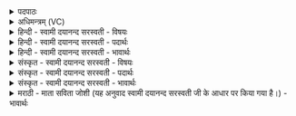 <details><summary>पदपाठः</summary>

अ॒ग्निम्। अ॒द्य। होता॑रम्। अ॒वृणी॒त॒। अ॒यम्। यज॑मानः। पच॑न्। पक्तीः॑। पच॑न्। पु॒रो॒डाशा॑न्। ब॒ध्नन्। अ॒श्विभ्या॒मित्य॒श्विऽभ्या॑म्। छाग॑म्। सर॑स्वत्यै। मे॒षम्। इन्द्रा॑य। ऋ॒ष॒भम्। सु॒न्वन्। अ॒श्विभ्या॒मित्य॒श्विऽभ्या॑म्। सर॑स्वत्यै। इन्द्रा॑य। सु॒त्राम्ण॒ इति सु॒ऽत्राम्णे॑। सु॒रा॒सो॒मानिति॑ सुराऽसो॒मान्। ५९।
</details>

<details><summary>अधिमन्त्रम् (VC)</summary>

- अग्न्यादयो देवताः
- स्वस्त्यात्रेय ऋषिः
- अष्टिः
- मध्यमः
</details>

<details><summary>हिन्दी - स्वामी दयानन्द सरस्वती - विषयः</summary>

फिर उसी विषय को अगले मन्त्र में कहा है ॥
</details>

<details><summary>हिन्दी - स्वामी दयानन्द सरस्वती - पदार्थः</summary>

पदार्थान्वयभाषाः -  हे मनुष्यो ! जैसे (अयम्) यह (पक्तीः) पचाने के प्रकारों को (पचन्) पचाता अर्थात् सिद्ध करता और (पुरोडाशान्) यज्ञ आदि कर्म में प्रसिद्ध पाकों को (पचन्) पचाता हुआ (यजमानः) यज्ञ करने हारा (होतारम्) सुखों के देनेवाले (अग्निम्) आग को (अवृणीत) स्वीकार वा जैसे (अश्विभ्याम्) प्राण और अपान के लिए (छागम्) छेरी (सरस्वत्यै) विशेष ज्ञानयुक्त वाणी के लिए (मेषम्) भेड़ और (इन्द्राय) परम ऐश्वर्य के लिए (ऋषभम्) बैल को (बध्नन्) बाँधते हुए वा (अश्विभ्याम्) प्राण, अपान (सरस्वत्यै) विशेष ज्ञानयुक्त वाणी और (सुत्राम्णे) भलीभाँति रक्षा करने हारे (इन्द्राय) राजा के लिए (सुरासोमान्) उत्तम रसयुक्त पदार्थों का (सुन्वन्) सार निकालते हैं, वैसे तुम (अद्य) आज करो ॥५९ ॥
</details>

<details><summary>हिन्दी - स्वामी दयानन्द सरस्वती - भावार्थः</summary>

भावार्थभाषाः -  इस मन्त्र में वाचकलुप्तोपमालङ्कार है। हे मनुष्यो ! जैसे पदार्थों को मिलाने हारे वैद्य अपान के लिए छेरी का दूध, वाणी बढ़ने के लिए भेड़ का दूध, ऐश्वर्य के बढ़ने के लिए बैल, रोग निवारण के लिए औषधियों के रसों को इकट्ठा और अच्छे संस्कार किये हुए अन्नों का भोजन कर उससे बलवान् होकर दुष्ट शत्रुओं को बाँधते हैं, वैसे वे परम ऐश्वर्य को प्राप्त होते हैं ॥५९ ॥
</details>

<details><summary>संस्कृत - स्वामी दयानन्द सरस्वती - विषयः</summary>

पुनस्तमेव विषयमाह ॥
</details>

<details><summary>संस्कृत - स्वामी दयानन्द सरस्वती - पदार्थः</summary>

पदार्थान्वयभाषाः -  हे मनुष्याः ! यथाऽयं पक्तीः पचन् पुरोडाशान् पचन् यजमानो होतरमग्निमवृणीत यथाऽश्विभ्यां छागं सरस्वत्यै मेषमिन्द्रायर्षभं बध्नन्नश्विभ्यां सरस्वत्यै सुत्राम्ण इन्द्राय सुरासोमानसुन्वँस्तथा यूयमद्य कुरुत ॥५९ ॥
</details>

<details><summary>संस्कृत - स्वामी दयानन्द सरस्वती - भावार्थः</summary>

भावार्थभाषाः -  अत्र वाचकलुप्तोपमालङ्कारः। हे मनुष्याः ! यथा सङ्गन्तारो वैद्या अपानार्थं छागदुग्धं वाग्वृद्ध्यर्थमविपय ऐश्वर्य्याय गौः पयो रोगनिवारणायौषधिरसांश्च संपाद्य सुसंस्कृतान्यन्नानि भुक्त्वा बलवन्तो भूत्वा दुष्टान् शत्रून् बध्नन्ति ते परमैश्वर्यं लभन्ते ॥५९।
</details>

<details><summary>मराठी - माता सविता जोशी (यह अनुवाद स्वामी दयानन्द सरस्वती जी के आधार पर किया गया है।) - भावार्थः</summary>

भावार्थभाषाः -  या मंत्रात वाचकलुप्तोपमालंकार आहे. हे माणसांनो ! जसे पदार्थांचा संयोग करणारे वैद्य अपान वायूसाठी शेळीचे दूध, वाणी विकसित होण्यासाठी लांडगीचे दूध, ऐश्वर्य वाढविण्यासाठी गाईचे दूध व रोग निवारण करण्यासाठी औषधांचा रस एकत्र करून संस्कारित केलेल्या अन्नाचे भोजन करवितात व बलवान बनवून राजाला दुष्ट शत्रूंचे निवारण करावयास लावतात. तेथे परम ऐश्वर्य प्राप्त होऊ शकते.
</details>